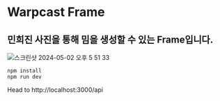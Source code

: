 # Warpcast Frame

## 민희진 사진을 통해 밈을 생성할 수 있는 Frame입니다.

![스크린샷 2024-05-02 오후 5 51 33](https://github.com/codexbushi/meme-frame-frog/assets/90392240/d25ea7bd-5c91-44d4-82db-5b03665db92a)

```
npm install
npm run dev
```

Head to http://localhost:3000/api
